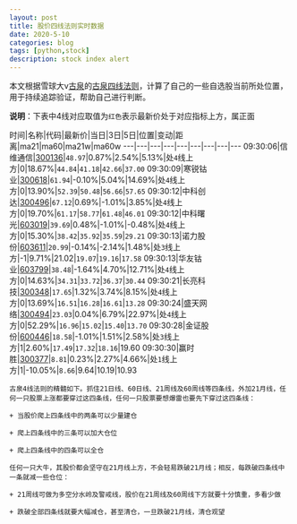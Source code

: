 ```yaml
---
layout: post
title: 股价四线法则实时数据
date: 2020-5-10
categories: blog
tags: [python,stock]
description: stock index alert
---
```



本文根据雪球大v[古泉](https://xueqiu.com/u/7148646888)的[古泉四线法则](https://xueqiu.com/7148646888/130498192)，计算了自己的一些自选股当前所处位置，用于持续追踪验证，帮助自己进行判断。

**说明**：下表中4线对应取值为`红色`表示最新价处于对应指标上方，属正面

时间|名称|代码|最新价|当日|3日|5日|位置|变动|距离|ma21|ma60|ma21w|ma60w
---|---|---|---|---|---|---|---|---
09:30:06|信维通信|[300136](https://xueqiu.com/S/SZ300136)|`48.97`|0.87%|2.54%|5.13%|处`4`线上方|0|18.67%|`44.84`|`41.18`|`42.66`|`37.00`
09:30:09|寒锐钴业|[300618](https://xueqiu.com/S/SZ300618)|`61.94`|-0.10%|5.04%|14.69%|处`4`线上方|0|13.90%|`52.39`|`50.48`|`56.66`|`57.65`
09:30:12|中科创达|[300496](https://xueqiu.com/S/SZ300496)|`67.12`|0.69%|-1.01%|3.85%|处`4`线上方|0|19.70%|`61.17`|`58.77`|`61.48`|`46.01`
09:30:12|中科曙光|[603019](https://xueqiu.com/S/SH603019)|`39.69`|0.48%|-1.01%|-0.48%|处`4`线上方|0|15.30%|`38.42`|`35.92`|`35.59`|`29.21`
09:30:13|诺力股份|[603611](https://xueqiu.com/S/SH603611)|`20.99`|-0.14%|-2.14%|1.48%|处`3`线上方|-1|9.71%|21.02|`19.07`|`19.16`|`17.58`
09:30:13|华友钴业|[603799](https://xueqiu.com/S/SH603799)|`38.48`|-1.64%|4.70%|12.71%|处`4`线上方|0|14.63%|`34.31`|`33.72`|`36.37`|`30.44`
09:30:21|长亮科技|[300348](https://xueqiu.com/S/SZ300348)|`17.65`|1.32%|3.74%|8.15%|处`4`线上方|0|13.69%|`16.51`|`16.28`|`16.61`|`13.28`
09:30:24|盛天网络|[300494](https://xueqiu.com/S/SZ300494)|`23.03`|0.04%|6.79%|22.97%|处`4`线上方|0|52.29%|`16.96`|`15.02`|`15.40`|`13.70`
09:30:28|金证股份|[600446](https://xueqiu.com/S/SH600446)|`18.58`|-1.01%|1.51%|2.58%|处`3`线上方|1|2.60%|`17.49`|`17.32`|`18.16`|19.60
09:30:30|赢时胜|[300377](https://xueqiu.com/S/SZ300377)|`8.81`|0.23%|2.27%|4.66%|处`1`线上方|1|-10.05%|`8.66`|9.64|10.19|10.93

```
古泉4线法则的精髓如下。抓住21日线、60日线、21周线及60周线等四条线，外加21月线，任何一只股票上涨都要穿过这四条线，任何一只股票要想爆雷也要先下穿过这四条线：

+ 当股价爬上四条线中的两条可以少量建仓

+ 爬上四条线中的三条可以加大仓位

+ 爬上四条线中的四条可以全仓

任何一只大牛，其股价都会坚守在21月线上方，不会轻易跌破21月线；相反，每跌破四条线中一条就减一些仓位：

+ 21周线可做为多空分水岭及警戒线，股价在21周线及60周线下方就要十分慎重，多看少做

+ 跌破全部四条线就要大幅减仓，甚至清仓，一旦跌破21月线，清仓观望
```